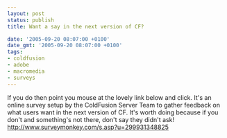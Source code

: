 ```yaml
---
layout: post
status: publish
title: Want a say in the next version of CF?

date: '2005-09-20 08:07:00 +0100'
date_gmt: '2005-09-20 08:07:00 +0100'
tags:
- coldfusion
- adobe
- macromedia
- surveys
---
```

If you do then point you mouse at the lovely link below and click. It's an online survey setup by the ColdFusion Server Team to gather feedback on what users want in the next version of CF.
It's worth doing because if you don't and something's not there, don't say they didn't ask!
<a href="http://www.surveymonkey.com/s.asp?u=299931348825" target="_blank">http://www.surveymonkey.com/s.asp?u=299931348825</a>
